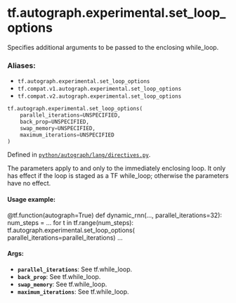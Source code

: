 <div itemscope itemtype="http://developers.google.com/ReferenceObject">
<meta itemprop="name" content="tf.autograph.experimental.set_loop_options" />
<meta itemprop="path" content="Stable" />
</div>

# tf.autograph.experimental.set_loop_options

Specifies additional arguments to be passed to the enclosing while_loop.

### Aliases:

* `tf.autograph.experimental.set_loop_options`
* `tf.compat.v1.autograph.experimental.set_loop_options`
* `tf.compat.v2.autograph.experimental.set_loop_options`

``` python
tf.autograph.experimental.set_loop_options(
    parallel_iterations=UNSPECIFIED,
    back_prop=UNSPECIFIED,
    swap_memory=UNSPECIFIED,
    maximum_iterations=UNSPECIFIED
)
```



Defined in [`python/autograph/lang/directives.py`](/code/stable/tensorflow/python/autograph/lang/directives.py).

<!-- Placeholder for "Used in" -->

The parameters apply to and only to the immediately enclosing loop. It only
has effect if the loop is staged as a TF while_loop; otherwise the parameters
have no effect.

#### Usage example:


@tf.function(autograph=True)
def dynamic_rnn(..., parallel_iterations=32):
  num_steps = ...
  for t in tf.range(num_steps):
    tf.autograph.experimental.set_loop_options(
        parallel_iterations=parallel_iterations)
    ...



#### Args:


* <b>`parallel_iterations`</b>: See tf.while_loop.
* <b>`back_prop`</b>: See tf.while_loop.
* <b>`swap_memory`</b>: See tf.while_loop.
* <b>`maximum_iterations`</b>: See tf.while_loop.